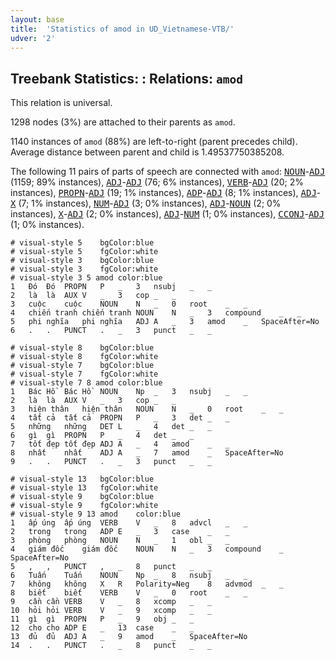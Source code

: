 ```yaml
---
layout: base
title:  'Statistics of amod in UD_Vietnamese-VTB/'
udver: '2'
---
```


## Treebank Statistics: : Relations: `amod`

This relation is universal.

1298 nodes (3%) are attached to their parents as `amod`.

1140 instances of `amod` (88%) are left-to-right (parent precedes child).
Average distance between parent and child is 1.49537750385208.

The following 11 pairs of parts of speech are connected with `amod`: <tt><a href="vi_vtb-pos-NOUN.html">NOUN</a></tt>-<tt><a href="vi_vtb-pos-ADJ.html">ADJ</a></tt> (1159; 89% instances), <tt><a href="vi_vtb-pos-ADJ.html">ADJ</a></tt>-<tt><a href="vi_vtb-pos-ADJ.html">ADJ</a></tt> (76; 6% instances), <tt><a href="vi_vtb-pos-VERB.html">VERB</a></tt>-<tt><a href="vi_vtb-pos-ADJ.html">ADJ</a></tt> (20; 2% instances), <tt><a href="vi_vtb-pos-PROPN.html">PROPN</a></tt>-<tt><a href="vi_vtb-pos-ADJ.html">ADJ</a></tt> (19; 1% instances), <tt><a href="vi_vtb-pos-ADP.html">ADP</a></tt>-<tt><a href="vi_vtb-pos-ADJ.html">ADJ</a></tt> (8; 1% instances), <tt><a href="vi_vtb-pos-ADJ.html">ADJ</a></tt>-<tt><a href="vi_vtb-pos-X.html">X</a></tt> (7; 1% instances), <tt><a href="vi_vtb-pos-NUM.html">NUM</a></tt>-<tt><a href="vi_vtb-pos-ADJ.html">ADJ</a></tt> (3; 0% instances), <tt><a href="vi_vtb-pos-ADJ.html">ADJ</a></tt>-<tt><a href="vi_vtb-pos-NOUN.html">NOUN</a></tt> (2; 0% instances), <tt><a href="vi_vtb-pos-X.html">X</a></tt>-<tt><a href="vi_vtb-pos-ADJ.html">ADJ</a></tt> (2; 0% instances), <tt><a href="vi_vtb-pos-ADJ.html">ADJ</a></tt>-<tt><a href="vi_vtb-pos-NUM.html">NUM</a></tt> (1; 0% instances), <tt><a href="vi_vtb-pos-CCONJ.html">CCONJ</a></tt>-<tt><a href="vi_vtb-pos-ADJ.html">ADJ</a></tt> (1; 0% instances).


~~~ conllu
# visual-style 5	bgColor:blue
# visual-style 5	fgColor:white
# visual-style 3	bgColor:blue
# visual-style 3	fgColor:white
# visual-style 3 5 amod	color:blue
1	Đó	Đó	PROPN	P	_	3	nsubj	_	_
2	là	là	AUX	V	_	3	cop	_	_
3	cuộc	cuộc	NOUN	N	_	0	root	_	_
4	chiến tranh	chiến tranh	NOUN	N	_	3	compound	_	_
5	phi nghĩa	phi nghĩa	ADJ	A	_	3	amod	_	SpaceAfter=No
6	.	.	PUNCT	.	_	3	punct	_	_

~~~


~~~ conllu
# visual-style 8	bgColor:blue
# visual-style 8	fgColor:white
# visual-style 7	bgColor:blue
# visual-style 7	fgColor:white
# visual-style 7 8 amod	color:blue
1	Bác Hồ	Bác Hồ	NOUN	Np	_	3	nsubj	_	_
2	là	là	AUX	V	_	3	cop	_	_
3	hiện thân	hiện thân	NOUN	N	_	0	root	_	_
4	tất cả	tất cả	PROPN	P	_	3	det	_	_
5	những	những	DET	L	_	4	det	_	_
6	gì	gì	PROPN	P	_	4	det	_	_
7	tốt đẹp	tốt đẹp	ADJ	A	_	4	amod	_	_
8	nhất	nhất	ADJ	A	_	7	amod	_	SpaceAfter=No
9	.	.	PUNCT	.	_	3	punct	_	_

~~~


~~~ conllu
# visual-style 13	bgColor:blue
# visual-style 13	fgColor:white
# visual-style 9	bgColor:blue
# visual-style 9	fgColor:white
# visual-style 9 13 amod	color:blue
1	ấp úng	ấp úng	VERB	V	_	8	advcl	_	_
2	trong	trong	ADP	E	_	3	case	_	_
3	phòng	phòng	NOUN	N	_	1	obl	_	_
4	giám đốc	giám đốc	NOUN	N	_	3	compound	_	SpaceAfter=No
5	,	,	PUNCT	,	_	8	punct	_	_
6	Tuấn	Tuấn	NOUN	Np	_	8	nsubj	_	_
7	không	không	X	R	Polarity=Neg	8	advmod	_	_
8	biết	biết	VERB	V	_	0	root	_	_
9	cần	cần	VERB	V	_	8	xcomp	_	_
10	hỏi	hỏi	VERB	V	_	9	xcomp	_	_
11	gì	gì	PROPN	P	_	9	obj	_	_
12	cho	cho	ADP	E	_	13	case	_	_
13	đủ	đủ	ADJ	A	_	9	amod	_	SpaceAfter=No
14	.	.	PUNCT	.	_	8	punct	_	_

~~~


